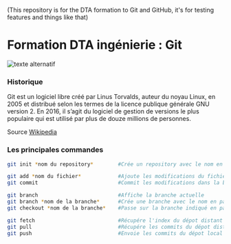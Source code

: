 (This repository is for the DTA formation to Git and GitHub, it's for testing features and things like that)

# Formation DTA ingénierie : Git

![texte alternatif](https://seeklogo.com/images/G/github-logo-5F384D0265-seeklogo.com.png)

### Historique

Git est un logiciel libre créé par Linus Torvalds, auteur du noyau Linux,  en 2005 et distribué selon les termes de la licence publique générale GNU version 2. En 2016, il s’agit du logiciel de gestion de versions le plus populaire qui est utilisé par plus de douze millions de personnes.

Source [Wikipedia](https://fr.wikipedia.org/wiki/Git)

### Les principales commandes

```bash
git init *nom du repository*        #Crée un repository avec le nom en paramétre

git add *nom du fichier*            #Ajoute les modifications du fichier en paramétre
git commit                          #Commit les modifications dans la branche actuelle

git branch                          #Affiche la branche actuelle
git branch *nom de la branche*      #Crée une branche avec le nom en paramétre
git checkout *nom de la branche*    #Passe sur la branche indiqué en paramétre

git fetch                           #Récupére l'index du dépot distant
git pull                            #Récupére les commits du dépot distant
git push                            #Envoie les commits du dépot local vers le dépot distant
```

